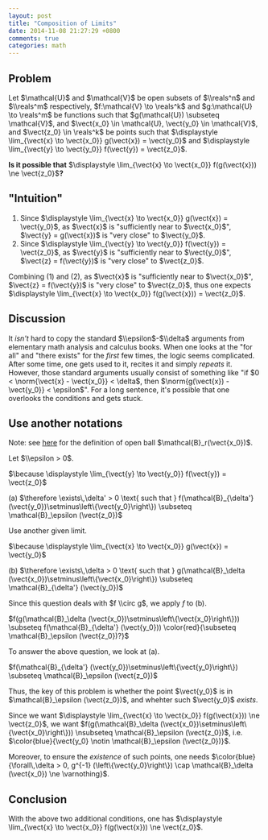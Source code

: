 ```yaml
---
layout: post
title: "Composition of Limits"
date: 2014-11-08 21:27:29 +0800
comments: true
categories: math
---
```


Problem
---

Let $\\mathcal\{U}$ and $\\mathcal\{V}$ be open subsets of $\\reals^n$
and $\\reals^m$ respectively, $f:\\mathcal\{V} \\to \\reals^k$ and
$g:\\mathcal\{U} \\to \\reals^m$ be functions such that
$g(\\mathcal\{U}) \\subseteq \\mathcal\{V}$, and $\\vect\{x\_0} \\in
\\mathcal\{U}, \\vect\{y\_0} \\in \\mathcal\{V}$, and $\\vect\{z\_0}
\\in \\reals^k$ be points such that $\\displaystyle
\\lim\_\{\\vect\{x} \\to \\vect\{x\_0}} g(\\vect\{x}) = \\vect\{y\_0}$
and $\\displaystyle \\lim\_\{\\vect\{y} \\to \\vect\{y\_0}}
f(\\vect\{y}) = \\vect\{z\_0}$.

**Is it possible that** $\\displaystyle \\lim\_\{\\vect\{x} \\to
\\vect\{x\_0}} f(g(\\vect\{x})) \\ne \\vect\{z\_0}$**?**

<!-- more -->

\"Intuition\"
---

1.  Since $\\displaystyle \\lim\_\{\\vect\{x} \\to \\vect\{x\_0}}
    g(\\vect\{x}) = \\vect\{y\_0}$, as $\\vect\{x}$ is \"sufficiently
    near to $\\vect\{x\_0}$\", $\\vect\{y} = g(\\vect\{x})$ is \"very
    close\" to $\\vect\{y\_0}$.
2.  Since $\\displaystyle \\lim\_\{\\vect\{y} \\to \\vect\{y\_0}}
    f(\\vect\{y}) = \\vect\{z\_0}$, as $\\vect\{y}$ is \"sufficiently
    near to $\\vect\{y\_0}$\", $\\vect\{z} = f(\\vect\{y})$ is \"very
    close\" to $\\vect\{z\_0}$.

Combining (1) and (2), as $\\vect\{x}$ is \"sufficiently near to
$\\vect\{x\_0}$\", $\\vect\{z} = f(\\vect\{y})$ is \"very close\" to
$\\vect\{z\_0}$, thus one expects $\\displaystyle \\lim\_\{\\vect\{x}
\\to \\vect\{x\_0}} f(g(\\vect\{x})) = \\vect\{z\_0}$.

Discussion
---

It *isn\'t* hard to copy the standard $\\epsilon$-$\\delta$ arguments
from elementary math analysis and calculus books. When one looks at
the \"for all\" and \"there exists\" for the *first* few times, the
logic seems complicated. After some time, one gets used to it, recites
it and simply *repeats* it. However, those standard arguments usually
consist of something like \"if $0 < \\norm\{\\vect\{x} -
\\vect\{x\_0}} < \\delta$, then $\\norm\{g(\\vect\{x}) -
\\vect\{y\_0}} < \\epsilon$\".  For a long sentence, it\'s possible
that one overlooks the conditions and gets stuck.

Use another notations
---

Note: see [here][pp] for the definition of open ball
$\\mathcal\{B}\_r(\\vect\{x\_0})$.

Let $\\epsilon > 0$.

$\\because \\displaystyle \\lim\_\{\\vect\{y} \\to \\vect\{y\_0}}
f(\\vect\{y}) = \\vect\{z\_0}$

(a) $\\therefore \\exists\\,\\delta\' > 0 \\text\{ such that }
f(\\mathcal\{B}\_\{\\delta\'}
(\\vect\{y\_0})\\setminus\\left\\\{\\vect\{y\_0}\\right\\}) \\subseteq
\\mathcal\{B}\_\\epsilon (\\vect\{z\_0})$

Use another given limit.

$\\because \\displaystyle \\lim\_\{\\vect\{x} \\to \\vect\{x\_0}}
g(\\vect\{x}) = \\vect\{y\_0}$

(b) $\\therefore \\exists\\,\\delta > 0 \\text\{ such that }
g(\\mathcal\{B}\_\\delta
(\\vect\{x\_0})\\setminus\\left\\\{\\vect\{x\_0}\\right\\}) \\subseteq
\\mathcal\{B}\_\{\\delta\'} (\\vect\{y\_0})$

Since this question deals with $f \\circ g$, we apply $f$ to (b).

$f(g(\\mathcal\{B}\_\\delta
(\\vect\{x\_0})\\setminus\\left\\\{\\vect\{x\_0}\\right\\}))
\\subseteq f(\\mathcal\{B}\_\{\\delta\'} (\\vect\{y\_0}))
\\color\{red}\{\\subseteq \\mathcal\{B}\_\\epsilon (\\vect\{z\_0})?}$

To answer the above <span class="grp1">question</span>, we look at
(a).

$f(\\mathcal\{B}\_\{\\delta\'}
(\\vect\{y\_0})\\setminus\\left\\\{\\vect\{y\_0}\\right\\}) \\subseteq
\\mathcal\{B}\_\\epsilon (\\vect\{z\_0})$

Thus, the key of this problem is whether the point $\\vect\{y\_0}$ is
in $\\mathcal\{B}\_\\epsilon (\\vect\{z\_0})$, and whehter such
$\\vect\{y\_0}$ *exists*.

Since we want $\\displaystyle \\lim\_\{\\vect\{x} \\to \\vect\{x\_0}}
f(g(\\vect\{x})) \\ne \\vect\{z\_0}$, we want
$f(g(\\mathcal\{B}\_\\delta
(\\vect\{x\_0})\\setminus\\left\\\{\\vect\{x\_0}\\right\\}))
\\nsubseteq \\mathcal\{B}\_\\epsilon (\\vect\{z\_0})$, i.e.
$\\color\{blue}\{\\vect\{y\_0} \\notin \\mathcal\{B}\_\\epsilon
(\\vect\{z\_0})}$.

Moreover, to ensure the *existence* of such points, one needs
$\\color\{blue}\{\\forall\\,\\delta > 0, g^\{-1}
(\\left\\\{\\vect\{y\_0}\\right\\}) \\cap \\mathcal\{B}\_\\delta
(\\vect\{x\_0}) \\ne \\varnothing}$.

Conclusion
---

With the above <span class="grp2">two additional conditions</span>,
one has $\\displaystyle \\lim\_\{\\vect\{x} \\to \\vect\{x\_0}}
f(g(\\vect\{x})) \\ne \\vect\{z\_0}$.

[pp]: /blog/2014/06/18/definition-of-content-0-sets/#some-basic-definitions "Definition of Content 0 Sets"
